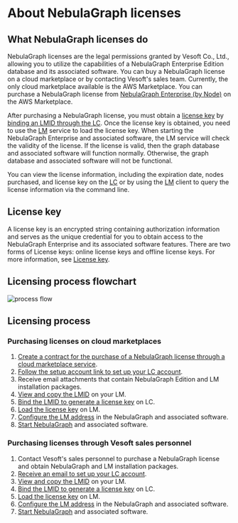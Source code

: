 # About NebulaGraph licenses

## What NebulaGraph licenses do

NebulaGraph licenses are the legal permissions granted by Vesoft Co., Ltd., allowing you to utilize the capabilities of a NebulaGraph Enterprise Edition database and its associated software. You can buy a NebulaGraph license on a cloud marketplace or by contacting Vesoft's sales team. Currently, the only cloud marketplace available is the AWS Marketplace. You can purchase a NebulaGraph license from [NebulaGraph Enterprise (by Node)](https://aws.amazon.com/marketplace/pp/prodview-kvpxjh5b4dfno) on the AWS Marketplace.

After purchasing a NebulaGraph license, you must obtain a [license key](#license-key) by [binding an LMID through the LC](2.license-management-suite/2.license-center.md). Once the license key is obtained, you need to use the [LM](2.license-management-suite/3.license-manager.md) service to load the license key. When starting the NebulaGraph Enterprise and associated software, the LM service will check the validity of the license. If the license is valid, then the graph database and associated software will function normally. Otherwise, the graph database and associated software will not be functional.

You can view the license information, including the expiration date, nodes purchased, and license key on the [LC](2.license-management-suite/2.license-center.md) or by using the [LM](2.license-management-suite/3.license-manager.md) client to query the license information via the command line.

## License key

A license key is an encrypted string containing authorization information and serves as the unique credential for you to obtain access to the NebulaGraph Enterprise and its associated software features. There are two forms of License keys: online license keys and offline license keys. For more information, see [License key](2.license-management-suite/2.license-center.md#license-key).

## Licensing process flowchart

![process flow](https://docs-cdn.nebula-graph.com.cn/figures/licensing_flowchart_2023-06-16_10-13-38-en.png)

## Licensing process

### Purchasing licenses on cloud marketplaces

1. [Create a contract for the purchase of a NebulaGraph license through a cloud marketplace service](3.purchase-license.md).
2. [Follow the setup account link to set up your LC account](2.license-management-suite/2.license-center.md#set-up-an-lc-account).
3. Receive email attachments that contain NebulaGraph Edition and LM installation packages.
4. [View and copy the LMID](2.license-management-suite/3.license-manager.md#view-license-information) on your LM.
5. [Bind the LMID to generate a license key](2.license-management-suite/2.license-center.md#bind-lmid-to-generate-a-license-key) on LC.
6. [Load the license key](2.license-management-suite/3.license-manager.md#load-a-license-key) on LM.
7. [Configure the LM address](2.license-management-suite/3.license-manager.md#configure-lm) in the NebulaGraph and associated software.
8. [Start NebulaGraph](../4.deployment-and-installation/manage-service.md) and associated software.

### Purchasing licenses through Vesoft sales personnel

1. Contact Vesoft's sales personnel to purchase a NebulaGraph license and obtain NebulaGraph and LM installation packages.
2. [Receive an email to set up your LC account](2.license-management-suite/2.license-center.md).
4. [View and copy the LMID](2.license-management-suite/3.license-manager.md#view-license-information) on your LM.
5. [Bind the LMID to generate a license key](2.license-management-suite/2.license-center.md#bind-lmid-to-generate-a-license-key) on LC.
6. [Load the license key](2.license-management-suite/3.license-manager.md#load-a-license-key) on LM.
7. [Configure the LM address](2.license-management-suite/3.license-manager.md#configure-lm) in the NebulaGraph and associated software.
8. [Start NebulaGraph](../4.deployment-and-installation/manage-service.md) and associated software.







